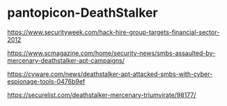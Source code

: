 # pantopicon-DeathStalker

https://www.securityweek.com/hack-hire-group-targets-financial-sector-2012

https://www.scmagazine.com/home/security-news/smbs-assaulted-by-mercenary-deathstalker-apt-campaigns/

https://cyware.com/news/deathstalker-apt-attacked-smbs-with-cyber-espionage-tools-0476b9ef

https://securelist.com/deathstalker-mercenary-triumvirate/98177/
